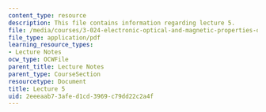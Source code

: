 ```yaml
---
content_type: resource
description: This file contains information regarding lecture 5.
file: /media/courses/3-024-electronic-optical-and-magnetic-properties-of-materials-spring-2013/2eeeaab73afed1cd3969c79dd22c2a4f_MIT3_024S13_2012lec5.pdf
file_type: application/pdf
learning_resource_types:
- Lecture Notes
ocw_type: OCWFile
parent_title: Lecture Notes
parent_type: CourseSection
resourcetype: Document
title: Lecture 5
uid: 2eeeaab7-3afe-d1cd-3969-c79dd22c2a4f
---
```

